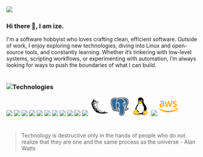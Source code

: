 <img src='https://media.giphy.com/media/ZVik7pBtu9dNS/giphy.gif' height='195px'/>

<br/>

### Hi there 👋, I am ize.

I'm a software hobbyist who loves crafting clean, efficient software. Outside of work, I enjoy exploring new technologies, diving into Linux and open-source tools, and constantly learning. Whether it’s tinkering with low-level systems, scripting workflows, or experimenting with automation, I’m always looking for ways to push the boundaries of what I can build.

#

<h3>
  <img style="float: left;" src='https://media.giphy.com/media/MuCAiDiU062coVwEWv/giphy.gif' height='30px'/>
  Technologies
</h3>

<div>
  <img src='https://cdn.jsdelivr.net/gh/PKief/vscode-material-icon-theme/icons/html.svg' height='50px' /> 
  <img src='https://cdn.jsdelivr.net/gh/PKief/vscode-material-icon-theme/icons/css.svg' height='50px' />
  <img src='https://cdn.jsdelivr.net/gh/PKief/vscode-material-icon-theme/icons/tailwindcss.svg' height='50px' />
  <img src='https://cdn.jsdelivr.net/gh/PKief/vscode-material-icon-theme/icons/javascript.svg' height='50px' />
  <img src='https://cdn.jsdelivr.net/gh/PKief/vscode-material-icon-theme/icons/typescript.svg' height='50px' />
  <img src='https://cdn.jsdelivr.net/gh/PKief/vscode-material-icon-theme/icons/python.svg' height='50px' />
  <img src='https://cdn.jsdelivr.net/gh/PKief/vscode-material-icon-theme/icons/nodejs.svg' height='50px' />
  <img src='https://cdn.jsdelivr.net/gh/PKief/vscode-material-icon-theme/icons/zig.svg' height='50px' />
  <img src='https://cdn.jsdelivr.net/gh/PKief/vscode-material-icon-theme/icons/graphql.svg' height='50px' />
  <img src='https://cdn.jsdelivr.net/gh/PKief/vscode-material-icon-theme/icons/react.svg' height='50px' />
  <img src='https://cdn.jsdelivr.net/gh/PKief/vscode-material-icon-theme/icons/vue.svg' height='50px' />
  <img src="https://github.com/devicons/devicon/blob/master/icons/flask/flask-original.svg" title="flask" alt="flask" height="50"/>
  <img src="https://github.com/devicons/devicon/blob/master/icons/postgresql/postgresql-original.svg" title="Postgres" alt="Postgres" height="50"/>
  <img src="https://github.com/devicons/devicon/blob/master/icons/linux/linux-original.svg" title="linux" alt="linux" height="50"/>
  <img src='https://cdn.jsdelivr.net/gh/PKief/vscode-material-icon-theme/icons/docker.svg' height='50px' />
  <img src="https://github.com/devicons/devicon/blob/master/icons/amazonwebservices/amazonwebservices-plain-wordmark.svg" title="aws" alt="aws" height="50"/>
</div>

#

> Technology is destructive only in the hands of people who do not realize that they are one and the same process as the universe - Alan Watts
